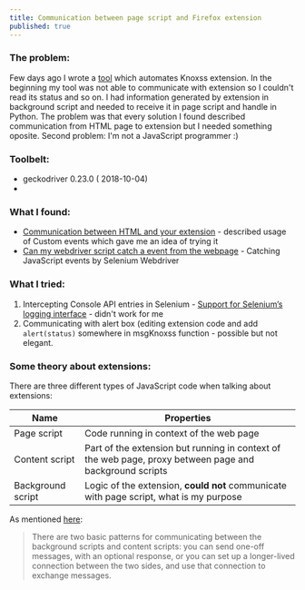 ```yaml
---
title: Communication between page script and Firefox extension
published: true
---
```


### [](#header-3)The problem:


Few days ago I wrote a [tool](automation-of-knoxss-extension) which automates Knoxss extension. In the beginning my tool was not able to communicate with extension so I couldn't read its status and so on. I had information generated by extension in background script and needed to receive it in page script and handle in Python. The problem was that every solution I found described communication from HTML page to extension but I needed something oposite. Second problem: I'm not a JavaScript programmer :)


### Toolbelt:

- geckodriver 0.23.0 ( 2018-10-04)
- 


### What I found:


* [Communication between HTML and your extension](https://developer.mozilla.org/en-US/docs/Archive/Add-ons/Communication_between_HTML_and_your_extension) - described usage of Custom events which gave me an idea of trying it
* [Can my webdriver script catch a event from the webpage](https://stackoverflow.com/questions/35884230/can-my-webdriver-script-catch-a-event-from-the-webpage) - Catching JavaScript events by Selenium Webdriver


### What I tried:


1. Intercepting Console API entries in Selenium - [Support for Selenium’s logging interface](https://github.com/mozilla/geckodriver/issues/284) - didn't work for me
2. Communicating with alert box (editing extension code and add `alert(status)` somewhere in msgKnoxss function - possible but not elegant.


### Some theory about extensions:


There are three different types of JavaScript code when talking about extensions:

| Name  | Properties |
| ------------- | ------------- |
| Page script  | Code running in context of the web page  |
| Content script  | Part of the extension but running in context of the web page, proxy between page and background scripts  |
| Background script  | Logic of the extension, **could not** communicate with page script, what is my purpose  |

As mentioned [here](https://developer.mozilla.org/en-US/docs/Mozilla/Add-ons/WebExtensions/Content_scripts#Communicating_with_background_scripts):
> There are two basic patterns for communicating between the background scripts and content scripts: you can send one-off messages, with an optional response, or you can set up a longer-lived connection between the two sides, and use that connection to exchange messages.
